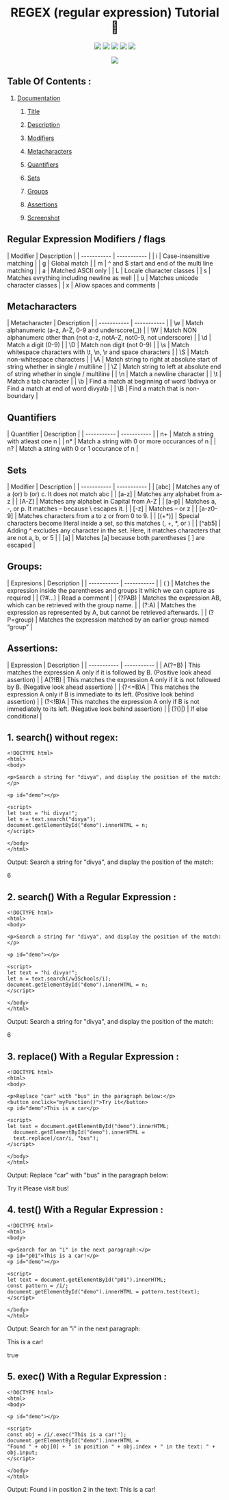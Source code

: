 
 
<h1 align="center">REGEX (regular expression) Tutorial👋</h1>

<p align="center">
    <img src="https://img.shields.io/github/repo-size/divyakrishnan15/regex_tutorial" />
    <img src="https://img.shields.io/github/languages/top/divyakrishnan15/regex_tutorial"  />
    <img src="https://img.shields.io/github/issues/divyakrishnan15/regex_tutorial" />
    <img src="https://img.shields.io/github/last-commit/divyakrishnan15/regex_tutorial" >
    <a href="https://github.com/divyakrishnan15"><img src="https://img.shields.io/github/followers/divyakrishnan15?style=social" target="_blank" /></a
</p>
  
<p align="center">
    <img src="https://img.shields.io/badge/regex"  />
</p>

 ## Table Of Contents : 
 1.  [Documentation](#documentation) 

        1.  [Title](#Title) 

        2.  [Description](#Description) 

        3.  [Modifiers](#Modifiers) 

        4.  [Metacharacters](#Metacharacters) 

        5.  [Quantifiers](#Quantifiers) 

        6.  [Sets](#Sets) 

        7.  [Groups](#Groups) 

        8. [Assertions](#Assertions) 

        9. [Screenshot](#screenshot) 
 


## Regular Expression Modifiers / flags
<a id="Modifiers"></a>
| Modifier      | Description |
| ----------- | ----------- |
| i   | Case-insensitive matching |
| g   | Global match |
| m   | ^ and $ start and end of the multi line matching  |
| a   | Matched ASCII only  |
| L   | Locale character classes   |
| s   | Matches evrything including newline as well    |
| u   | Matches unicode character classes   |
| x   | Allow spaces and comments    |





## Metacharacters
<a id="Metacharacters"></a>
| Metacharacter      | Description |
| ----------- | ----------- |
| \w     | Match alphanumeric (a-z, A-Z, 0-9 and underscore(_))   |
| \W     | Match NON alphanumerc other than (not a-z, notA-Z, not0-9, not underscore)   |
| \d     | Match a digit (0-9)  |
| \D     | Match non digit (not 0-9)  |
| \s     | Match whitespace characters with \t, \n, \r and space characters  |
| \S     | Match non-whitespace characters  |
| \A     | Match string to right at absolute start of string whether in single / multiline |
| \Z     | Match string to left at absolute end of string whether in single / multiline |
| \n     | Match a newline character |
| \t     | Match a tab character |
| \b     | Find a match at beginning of word \bdivya or Find a match at end of word divya\b       |
| \B     | Find a match that is non-boundary  |







## Quantifiers 
<a id="Quantifiers"></a>
| Quantifier      | Description |
| ----------- | ----------- |
| n+     | Match a string with atleast one n  |
| n*   | Match a string with 0 or more occurances of n  |
| n?   | Match a string with 0 or 1 occurance of n   |



## Sets
<a id="Sets"></a>
| Modifier      | Description |
| ----------- | ----------- |
| [abc]   | Matches any of a (or) b (or) c. It does not match abc |
| [a-z]   | Matches any alphabet from a-z |
| [A-Z]   | Matches any alphabet in Capital from A-Z  |
| [a\-p]  | Matches a, -, or p. It matches – because \ escapes it.  |
| [-z]   | Matches – or z   |
| [a-z0-9]   | 	Matches characters from a to z or from 0 to 9.   |
| [(+*)]   | Special characters become literal inside a set, so this matches (, +, *, or )   |
| [^ab5]  | Adding ^ excludes any character in the set. Here, it matches characters that are not a, b, or 5    |
| \[a\]   | 	Matches [a] because both parentheses [ ] are escaped  |



## Groups:
<a id="Groups"></a>
| Expresions      | Description |
| ----------- | ----------- |
| ( )   | 	Matches the expression inside the parentheses and groups it which we can capture as required |
| (?#…)   | Read a comment |
| (?PAB)   | Matches the expression AB, which can be retrieved with the group name.  |
| (?:A)   | 	Matches the expression as represented by A, but cannot be retrieved afterwards.  |
| (?P=group)   | Matches the expression matched by an earlier group named “group”   |





## Assertions:
<a id="Assertions"></a>
| Expression      | Description |
| ----------- | ----------- |
| A(?=B)   | This matches the expression A only if it is followed by B. (Positive look ahead assertion) |
| A(?!B)   | 	This matches the expression A only if it is not followed by B. (Negative look ahead assertion) |
| (?<=B)A   | 	This matches the expression A only if B is immediate to its left.  (Positive look behind assertion)  |
| (?<!B)A   | This matches the expression A only if B is not immediately to its left. (Negative look behind assertion)  |
| (?()|)   | 	If else conditional   |





 ## 1. search() without regex:  
 <a id="Installation"></a> 
```shell
<!DOCTYPE html>
<html>
<body>

<p>Search a string for "divya", and display the position of the match:</p>

<p id="demo"></p>

<script>
let text = "hi divya!"; 
let n = text.search("divya");
document.getElementById("demo").innerHTML = n;
</script>

</body>
</html>
```

Output:
Search a string for "divya", and display the position of the match:

6


 ## 2. search() With a Regular Expression :  
 <a id="Installation"></a> 
```shell
<!DOCTYPE html>
<html>
<body>

<p>Search a string for "divya", and display the position of the match:</p>

<p id="demo"></p>

<script>
let text = "hi divya!"; 
let n = text.search(/w3Schools/i);
document.getElementById("demo").innerHTML = n;
</script>

</body>
</html>
```

Output:
Search a string for "divya", and display the position of the match:

6


 ## 3. replace() With a Regular Expression :  
 <a id="Installation"></a> 
```shell
<!DOCTYPE html>
<html>
<body>

<p>Replace "car" with "bus" in the paragraph below:</p>
<button onclick="myFunction()">Try it</button>
<p id="demo">This is a car</p>

<script>
let text = document.getElementById("demo").innerHTML;
  document.getElementById("demo").innerHTML =
  text.replace(/car/i, "bus");
</script>

</body>
</html>
```

Output:
Replace "car" with "bus" in the paragraph below:

Try it
Please visit bus!

 ## 4. test() With a Regular Expression :  
 <a id="Installation"></a> 
```shell
<!DOCTYPE html>
<html>
<body>

<p>Search for an "i" in the next paragraph:</p>
<p id="p01">This is a car!</p>
<p id="demo"></p>

<script>
let text = document.getElementById("p01").innerHTML;
const pattern = /i/;
document.getElementById("demo").innerHTML = pattern.test(text);
</script>

</body>
</html>
```

Output:
Search for an "i" in the next paragraph:

This is a car!

true


 ## 5. exec() With a Regular Expression :  
 <a id="Installation"></a> 
```shell
<!DOCTYPE html>
<html>
<body>

<p id="demo"></p>

<script>
const obj = /i/.exec("This is a car!");
document.getElementById("demo").innerHTML =
"Found " + obj[0] + " in position " + obj.index + " in the text: " + obj.input;
</script>

</body>
</html>
```

Output:
Found i in position 2 in the text: This is a car!
